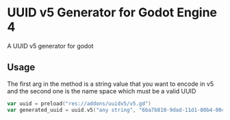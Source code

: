 # UUID v5 Generator for Godot Engine 4

A UUID v5 generator for godot

## Usage

The first arg in the method is a string value that you want to encode in v5 and the second one is the name space which must be a valid UUID

```go
var uuid = preload("res://addons/uuidv5/v5.gd")
var generated_uuid = uuid.v5("any string", "6ba7b810-9dad-11d1-80b4-00c04fd430c8")
```
